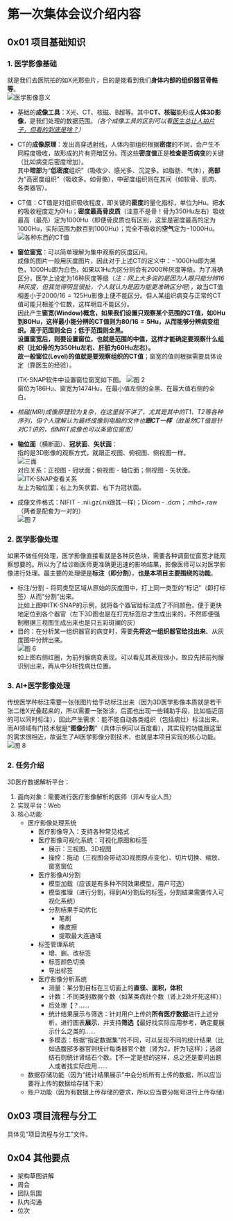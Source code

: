 # 第一次集体会议介绍内容

## 0x01 项目基础知识

### 1. 医学影像基础

就是我们去医院拍的如X光那些片，目的是能看到我们**身体内部的组织器官骨骼等**。  
![医学影像意义](images/shuli--01-14_00-53-11.png)

* 基础的**成像工具**：X光、CT、核磁、B超等。其中**CT、核磁**能形成**人体3D影像**，是我们处理的数据范围。*（各个成像工具的区别可以看[医生总让人拍片子，但看的到底是啥？](https://mp.weixin.qq.com/s?__biz=MjA1ODMxMDQwMQ==&mid=2657805626&idx=1&sn=db60144f3c01de3ae866ea1c1700b247)）*  
* CT的**成像原理**：发出高穿透射线，人体内部组织根据**密度**的不同，会产生不同程度吸收，故形成的片有亮暗区分。而这些**密度值**正是**检查是否病变**的关键（比如病变后密度增加）。  
    其中**暗部**为“**低密度**组织”（吸收少、感光多、沉淀多。如脂肪、气体），**亮部**为“高密度组织”（吸收多。如骨骼），中密度组织则在其间（如软骨、肌肉、各类器官）。
* CT值：CT值是对组织吸收程度，即关键的**密度**的量化指标，单位为Hu。把**水**的吸收程度定为$0$Hu；**密度最高骨皮质**（注意不是骨！骨为$350$Hu左右）吸收最高（最亮）定为$1000$Hu（即便骨皮质也有区别，这里是密度最高的定为$1000$Hu，实际范围为数百到$1000$Hu）；完全不吸收的**空气**定为$-1000$Hu。  
    ![各种东西的CT值](images/shuli--01-14_01-31-07.png)  
* **窗位窗宽**：可以简单理解为集中观察的灰度区间。  
    成像的图片一般用灰度图片，因此对于上述CT的定义中：$-1000$Hu即为黑色，$1000$Hu即为白色，如果以1Hu为区分则会有2000种灰度等级。为了准确区分，医学上设定为16种灰度等级（*注：网上大多说的是因为人眼只能分辨16种灰度，但我觉得明显很扯，个人就认为是因为能更准确区分吧*），故当CT值相差小于$2000/16=125$Hu影像上便不能区分。但人某组织病变与正常的CT值可能只相差个位数，这样明显不能区分。  
    因此产生**窗宽(Window)**概念，如果我们设置只观察某个范围的CT值，如$0$Hu到$80$Hu，这样最小能分辨的CT值则为$80/16=5$Hu，从而能够分辨病变组织。高于范围则全白；低于范围则全黑。  
    设置窗宽后，则要设置窗位，也就是范围的中值，这样才能确定要观察什么组织（比如骨的为$350$Hu左右、肝脏为$60$Hu左右）。  
    故一般**窗位(Level)**的值就是**要观察组织的CT值**；窗宽的值则根据需要具体设定（靠医生的经验）。  

    ITK-SNAP软件中设置窗位窗宽如下图。
    ![图 2](images/shuli--01-14_01-22-37.png)  
    窗位为$186$Hu、窗宽为$1474$Hu，在最小值左侧的全黑、在最大值右侧的全白。
* *核磁(MRI)成像原理较为复杂，在这里就不讲了，尤其是其中的T1、T2等各种序列，但个人理解认为最终成像到电脑的文件也**跟CT一样**（故虽然CT值是针对CT讲的，但MRT成像也可以条窗位窗宽）*
* **轴位面**（横断面）、**冠状面**、**矢状面**：  
    指的是3D影像的观察方式，就跟正视图、俯视图、侧视图一样。  
    ![三面](images/shuli--01-14_01-49-38.png)  
    对应关系：正视图 - 冠状面；俯视图 - 轴位面；侧视图 - 矢状面。  
    ![ITK-SNAP查看关系](images/shuli--01-14_01-52-00.png)  
    左上为轴位面；右上为矢状面、右下为冠状面。
* 成像文件格式：NIFIT - .nii.gz(.nii跟其一样)；Dicom - .dcm；.mhd+.raw（两者是配套为一对的）  
  ![图 7](images/shuli--01-16_22-27-17.png)

### 2. 医学影像处理  

如果不做任何处理，医学影像直接看就是各种灰色块，需要各种调窗位窗宽才能观察想要的。所以为了给诊断医师更准确更迅速的影响结果，影像医师可以对医学影像进行处理。最主要的处理便是**标注（即分割）**，**也是本项目主要围绕的功能**。

* 标注/分割 - 将同类型区域从原始的灰度图中，打上同一类型的“标记”（即打标签）从而“分割”出来。  
    比如上图中ITK-SNAP的示例，就将各个器官给标注成了不同颜色，便于更快地定位到各个器官（左下3D图也是在打完标签后才生成出来的，不然即便强制根据三视图生成出来也是只五彩斑斓的灰）
* 目的：在分析某一组织器官的病变时，需要**先将这一组织器官给找出来**、从灰度图中分辨出来。  
    ![图 6](images/shuli--01-15_03-41-06.png)  
    如上图右侧红圈，为前列腺病变表现。可以看见其表现很小，故应先把前列腺识别出来，再从中分析找病灶位置。

### 3. AI+医学影像处理

传统医学种标注需要一张张图片给手动标注出来（因为3D医学影像本质就是若干张二维X光叠起来的，所以需要一张张涂，后面也出现一些辅助手段，比如临近层的可以同时标注），因此产生需求：能不能自动各类组织（包括病灶）标注出来。  
而AI领域有门技术就是“**图像分割**”（具体示例可以百度看），其实现的功能跟这里的需求很相近，故诞生了AI医学影像分割技术，也就是本项目实现的核心功能。
![图 8](images/shuli--01-16_22-27-30.png)

### 2. 任务介绍

3D医疗数据解析平台：

1. 面向对象：需要进行医疗影像解析的医师（非AI专业人员）
2. 实现平台：Web
3. 核心功能
   * 医疗影像处理系统
     * 医疗影像导入：支持各种常见格式
     * 医疗影像可视化系统：可视化原图和标签
       * 展示：三视图、3D视图
       * 操控：拖动（三视图会带动3D视图原点变化）、切片切换、缩放、窗宽窗位
     * 医疗影像AI分割
       * 模型加载（应该是有多种不同效果模型，用户可选）
       * 模型推理（进行分割，得到AI分割后的标签，分割结果需要传入可视化系统）
       * 分割结果手动优化
         * 笔刷
         * 橡皮擦
         * 提取最大连通域
     * 标签管理系统
       * 增、删、改标签
       * 标签颜色切换
       * 导出标签
     * 医疗影像分析系统
       * 测量：某分割目标在三切面上的**直径、面积，体积**
       * 计数：不同类别数据个数（如某类病灶个数（肾上2处坏死这样））
       * 后处理【？……
       * 统计结果展示与筛选：针对用户上传的**所有医疗数据**进行上述分析，进行图表**展示**，并支持**筛选**【最好找实际应用参考，确定要展示什么之类的……
       * 多模态：根据“指定数据集”的不同，可以呈现不同的统计结果（比如选腹部多器官则统计每类器官个数（肾为2，肝为1这样）；选肾结石则统计肾结石个数。【不一定是想的这样，总之还是要问出题人或者找实际应用……
   * 数据存储功能（因为“统计结果展示”中会分析所有上传的数据，所以应当要将上传的数据给存储下来）
   * 账户功能（因为有数据上传存储的要求，所以应当要分帐号进行上传存储）

## 0x03 项目流程与分工

具体见“项目流程与分工”文件。

## 0x04 其他要点

* 架构草图讲解
* 周会
* 团队氛围
* 队内沟通
* 位次
